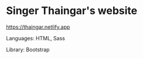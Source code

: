 # Singer Thaingar's website

https://thaingar.netlify.app

Languages: HTML, Sass

Library: Bootstrap
